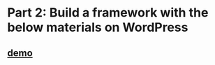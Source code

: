 Part 2: Build a framework with the below materials on WordPress
===

[demo](https://takayasunasu.github.io/pandapodhotels/)
---